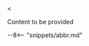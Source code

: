 <<!-- SPDX-License-Identifier: CC-BY-4.0 -->
<!-- Copyright Contributors to the ODPi Egeria project 2021. -->

Content to be provided

--8<-- "snippets/abbr.md"
